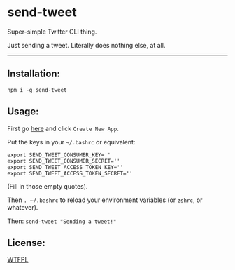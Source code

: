 # send-tweet

Super-simple Twitter CLI thing.

Just sending a tweet. Literally does nothing else, at all.

--------

## Installation:

`npm i -g send-tweet`

## Usage:

First go [here](https://apps.twitter.com) and click `Create New App`.

Put the keys in your `~/.bashrc` or equivalent:

```
export SEND_TWEET_CONSUMER_KEY=''
export SEND_TWEET_CONSUMER_SECRET=''
export SEND_TWEET_ACCESS_TOKEN_KEY=''
export SEND_TWEET_ACCESS_TOKEN_SECRET=''
```

(Fill in those empty quotes).

Then `. ~/.bashrc` to reload your environment variables (or `zshrc`, or whatever).

Then: `send-tweet "Sending a tweet!"`

## License:

[WTFPL](./LICENSE.md)
